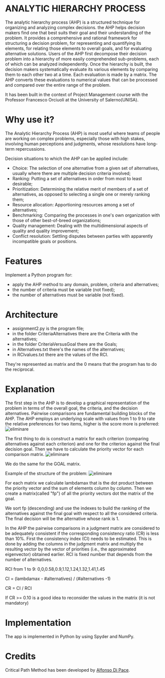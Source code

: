 # ANALYTIC HIERARCHY PROCESS
The analytic hierarchy process (AHP) is a structured technique for organizing and analyzing complex decisions. the AHP helps decision makers find one that best suits their goal and their understanding of the problem. It provides a comprehensive and rational framework for structuring a decision problem, for representing and quantifying its elements, for relating those elements to overall goals, and for evaluating alternative solutions. Users of the AHP first decompose their decision problem into a hierarchy of more easily comprehended sub-problems, each of which can be analyzed independently. Once the hierarchy is built, the decision makers systematically evaluate its various elements by comparing them to each other two at a time. Each evaluation is made by a matrix. The AHP converts these evaluations to numerical values that can be processed and compared over the entire range of the problem.

It has been built in the context of Project Management course with the Professor Francesco Orciuoli at the University of Salerno(UNISA).

# Why use it?
The Analytic Hierarchy Process (AHP) is most useful where teams of people are working on complex problems, especially those with high stakes, involving human perceptions and judgments, whose resolutions have long-term repercussions.

Decision situations to which the AHP can be applied include:
- Choice: The selection of one alternative from a given set of alternatives, usually where there are multiple decision criteria involved;
- Ranking: Putting a set of alternatives in order from most to least desirable;
- Prioritization: Determining the relative merit of members of a set of alternatives, as opposed to selecting a single one or merely ranking them;
- Resource allocation: Apportioning resources among a set of alternatives;
- Benchmarking: Comparing the processes in one's own organization with those of other best-of-breed organizations;
- Quality management: Dealing with the multidimensional aspects of quality and quality improvement;
- Conflict resolution: Settling disputes between parties with apparently incompatible goals or positions.

# Features
Implement a Python program for:
- apply the AHP method to any domain, problem, criteria and alternatives;
- the number of criteria must be variable (not fixed);
- the number of alternatives must be variable (not fixed).


# Architecture
- assignment2.py is the program file;
- in the folder CriteriaAlternatives there are the Criteria with the alternatives;
- in the folder CriteriaVersusGoal there are the Goals;
- in Alternatives.txt there's the names of the alternatives;
- in RCIvalues.txt there are the values of the RCI.

They're represented as matrix and the 0 means that the program has to do the reciprocal.

# Explanation
The first step in the AHP is to develop a graphical representation of the problem in terms of the overall goal, the criteria, and the decision alternatives.
Pairwise comparisons are fundamental building blocks of the AHP. The AHP employs an underlying scale with values from 1 to 9 to rate the relative preferences for two items, higher is the score more is preferred:
<img src="https://i.ibb.co/88VDYZ6/eliminare.png" alt="eliminare" border="0">

The first thing to do is construct a matrix for each criterion (comparing alternatives against each criterion) and one for the criterion against the final decision goal. Then we have to calculate the priority vector for each comparison matrix.
<img src="https://i.ibb.co/8Df7TQw/eliminare.png" alt="eliminare" border="0">

We do the same for the GOAL matrix.

Example of the structure of the problem:
<img src="https://i.ibb.co/YZcxrTc/eliminare.png" alt="eliminare" border="0">

For each matrix we calculate lambdamax that is the dot product between the priority vector and the sum of elements column by column.
Then we create a matrix(called "fp") of all the priority vectors dot the matrix of the goal.

We sort fp (descending) and use the indexes to build the ranking of the alternatives against the final goal with respect to all the considered criteria.
The final decision will be the alternative whose rank is 1.

In the AHP the pairwise comparisons in a judgment matrix are considered to be adequately consistent if the corresponding consistency ratio (CR) is less than 10%. First the consistency index (CI) needs to be estimated. This is done by adding the columns in the judgment matrix and multiply the resulting vector by the vector of priorities (i.e., the approximated eigenvector) obtained earlier. RCI is fixed number that depends from the number of alternatives.

RCI from 1 to 9: 0,0,0.58,0.9,1.12,1.24,1.32,1.41,1.45

CI = (lambdamax - #alternatives) / (#alternatives -1) 

CR = CI / RCI

If CR >= 0.10 is a good idea to reconsider the values in the matrix (it is not mandatory)

# Implementation
The app is implemented in Python by using Spyder and NumPy.

# Credits
Critical Path Method has been developed by [Alfonso Di Pace](https://github.com/alfonsodipace).